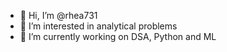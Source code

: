 - 👋 Hi, I’m @rhea731
- 👀 I’m interested in analytical problems 
- 🌱 I’m currently working on DSA, Python and ML



<!---
rhea731/rhea731 is a ✨ special ✨ repository because its `README.md` (this file) appears on your GitHub profile.
You can click the Preview link to take a look at your changes.
--->
